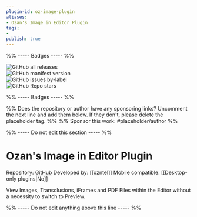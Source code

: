 ```yaml
---
plugin-id: oz-image-plugin
aliases:
- Ozan's Image in Editor Plugin
tags: 
- 
publish: true
---
```


%% ----- Badges ----- %%

![GitHub all releases](https://img.shields.io/github/downloads/ozntel/oz-image-in-editor-obsidian/total?color=573E7A&logo=github&style=for-the-badge)   
![GitHub manifest version](https://img.shields.io/github/manifest-json/v/ozntel/oz-image-in-editor-obsidian?color=573E7A&logo=github&style=for-the-badge)   
![GitHub issues by-label](https://img.shields.io/github/issues/ozntel/oz-image-in-editor-obsidian/help%20wanted?color=573E7A&logo=github&style=for-the-badge)   
![GitHub Repo stars](https://img.shields.io/github/stars/ozntel/oz-image-in-editor-obsidian?color=573E7A&logo=github&style=for-the-badge)

%% ----- Badges ----- %%

%% Does the repository or author have any sponsoring links? Uncomment the next line and add them below. If they don't, please delete the placeholder tag. %%
%% Sponsor this work: #placeholder/author %%

%% ----- Do not edit this section ----- %%

# Ozan's Image in Editor Plugin

Repository: [GitHub](https://github.com/ozntel/oz-image-in-editor-obsidian)
Developed by: [[ozntel]]
Mobile compatible: [[Desktop-only plugins|No]]

View Images, Transclusions, iFrames and PDF Files within the Editor without a necessity to switch to Preview.

%% ----- Do not edit anything above this line ----- %% 

